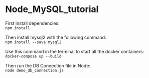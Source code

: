 # Node_MySQL_tutorial
First install dependencies:  
`npm install`

Then install mysql2 with the following command:  
`npm install --save mysql2`

Use this command in the terminal to start all the docker containers:  
`docker-compose up --build`

Then run the DB Connection file in Node:  
`node demo_db_connection.js`
